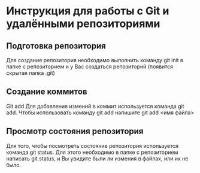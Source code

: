 # **Инструкция для работы с Git и удалёнными репозиториями**

## **Подготовка репозитория**

Для создание репозитория необходимо выполнить команду git init в папке с репозиторием и у Вас создаться репозиторий (появится скрытая папка .git)

## **Создание коммитов**

Git add
Для добавления измений в коммит используется команда git add. Чтобы использовать команду git add напишите git add <имя файла>

## **Просмотр состояния репозитория**

Для того, чтобы посмотреть состояние репозитория используется команда git status. Для этого необходимо в папке с репозиторием написать git status, и Вы увидите были ли измения в файлах, или их не было.